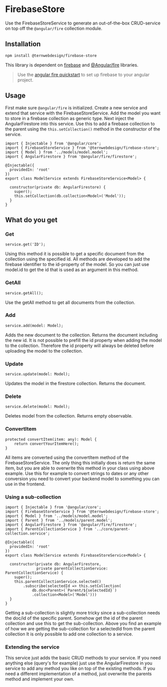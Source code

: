# FirebaseStore

Use the FirebaseStoreService to generate an out-of-the-box CRUD-service on top off the `@angular/fire` collection module. 

## Installation
```
npm install @ternwebdesign/firebase-store
```
This library is dependent on [firebase](https://www.npmjs.com/package/firebase) and [@Angular/fire](https://www.npmjs.com/package/@angular/fire) libraries.
> Use the [angular fire quickstart](https://github.com/angular/angularfire/blob/HEAD/docs/install-and-setup.md) to set up firebase to your angular project.

## Usage
First make sure `@angular/fire` is initialized. Create a new service and extend that service with the FirebaseStoreService. Add the model you want to store in a firebase collection as generic type. Next inject the AngularFirestore into this service. Use this to add a firebase collection to the parent using the `this.setCollection()` method in the constructor of the service.
```
import { Injectable } from '@angular/core';
import { FirebaseStoreService } from '@ternwebdesign/firebase-store';
import { Model } from '../models/model.model';
import { AngularFirestore } from '@angular/fire/firestore';

@Injectable({
  providedIn: 'root'
})
export class ModelService extends FirebaseStoreService<Model> {

  constructor(private db: AngularFirestore) {
    super();
    this.setCollection(db.collection<Model>('Model'));
  }
}
```  
## What do you get

### Get
```
service.get('ID');
```
Using this method it is possible to get a specific document from the collection using the specified id. All methods are developed to add the firebase identifier to the id-property of the model. So you can just use model.id to get the id that is used as an argument in this method.

### GetAll
```
service.getAll();
```
Use the getAll method to get all documents from the collection.

### Add
```
service.add(model: Model);
```
Adds the new document to the collection. Returns the document including the new id. It is not possible to prefill the id property when adding the model to the collection. Therefore the id property will always be deleted before uploading the model to the collection.

### Update
```
service.update(model: Model);
```
Updates the model in the firestore collection. Returns the document.

### Delete
```
service.delete(model: Model);
```
Deletes model from the collection. Returns empty observable.

### ConvertItem
```
protected convertItem(item: any): Model {
    return convertYourItemHere();
}
```
All items are converted using the convertItem method of the FirebaseStoreService. The only thing this initially does is return the same item, but you are able to overwrite this method in your class using above example. Use this for example to convert strings to dates or any other conversion you need to convert your backend model to something you can use in the frontend.

### Using a sub-collection
```
import { Injectable } from '@angular/core';
import { FirebaseStoreService } from '@ternwebdesign/firebase-store';
import { Model } from '../models/model.model';
import { Parent } from '../models/parent.model';
import { AngularFirestore } from '@angular/fire/firestore';
import { ParentCollectionService } from '../core/parent-collection.service';

@Injectable({
  providedIn: 'root'
})
export class ModelService extends FirebaseStoreService<Model> {

  constructor(private db: AngularFirestore, 
              private parentCollectionService: ParentCollectionService) {
    super();
    this.parentCollectionService.selected()
        .subscribe(selectedId => this.setCollection(
            db.doc<Parent>(`Parent/${selectedId}`)
            .collection<Model>('Model')))
  }
}
```
Getting a sub-collection is slightly more tricky since a sub-collection needs the doc/id of the specific parent. Somehow get the id of the parent collection and use this to get the sub-collection. Above you find an example of how we are getting the sub-collection for a selectedId from the parent collection It is only possible to add one collection to a service. 

### Extending the service
This service just adds the basic CRUD methods to your service. If you need anything else (query's for example) just use the AngularFirestore in you service to add any method you like on top of the existing methods. If you need a different implementation of a method, just overwrite the parents method and implement your own. 
